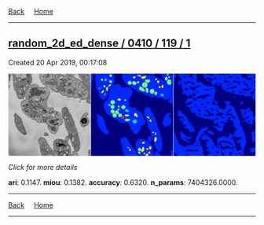 
[Back](..)&nbsp;&nbsp;&nbsp;&nbsp;&nbsp;[Home](https://leapmanlab.github.io/snapshots)

---

<div class="summary"><a href="1"><h2>random_2d_ed_dense / 0410 / 119 / 1</h2></a><p>Created 20 Apr 2019, 00:17:08
</p><a href="1"><img src="1/media/summary.png" align="center"></a><p>
<i>Click for more details</i>
</p></div>

**ari**: 0.1147. **miou**: 0.1382. **accuracy**: 0.6320. **n_params**: 7404326.0000. 

---

[Back](..)&nbsp;&nbsp;&nbsp;&nbsp;&nbsp;[Home](https://leapmanlab.github.io/snapshots)

---